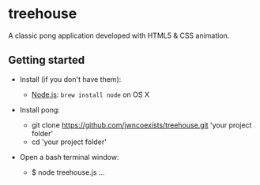 # treehouse

A classic pong application developed with HTML5 & CSS animation.

## Getting started
* Install (if you don't have them):
    * [Node.js](http://nodejs.org): `brew install node` on OS X

* Install pong:
  * git clone https://github.com/jwncoexists/treehouse.git 'your project folder'
  * cd 'your project folder'

* Open a bash terminal window:
  * $ node treehouse.js <username1>...<usernamen>
